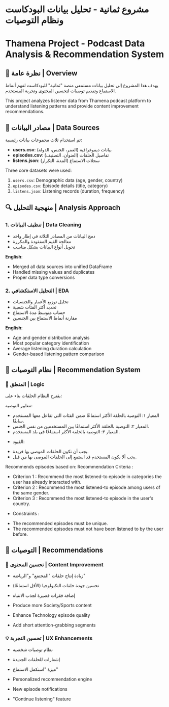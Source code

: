 # مشروع ثمانية - تحليل بيانات البودكاست ونظام التوصيات

# Thamena Project - Podcast Data Analysis & Recommendation System

## 📌 نظرة عامة | Overview

يهدف هذا المشروع إلى تحليل بيانات مستمعي منصة "ثمانية" للبودكاست لفهم أنماط الاستماع وتقديم توصيات لتحسين المحتوى وتجربة المستخدم.

This project analyzes listener data from Thamena podcast platform to understand listening patterns and provide content improvement recommendations.

## 📂 مصادر البيانات | Data Sources

تم استخدام ثلاث مجموعات بيانات رئيسية:

- **users.csv**: بيانات ديموغرافية (العمر، الجنس، الدولة)
- **episodes.csv**: تفاصيل الحلقات (العنوان، التصنيف)
- **listens.json**: سجلات الاستماع (المدة، التكرار)

Three core datasets were used:

1. `users.csv`: Demographic data (age, gender, country)
2. `episodes.csv`: Episode details (title, category)
3. `listens.json`: Listening records (duration, frequency)

## 🔍 منهجية التحليل | Analysis Approach

### 1. تنظيف البيانات | Data Cleaning

- دمج البيانات من المصادر الثلاثة في إطار واحد
- معالجة القيم المفقودة والمكررة
- تحويل أنواع البيانات بشكل مناسب

**English**:

- Merged all data sources into unified DataFrame
- Handled missing values and duplicates
- Proper data type conversions

### 2. التحليل الاستكشافي | EDA

- تحليل توزيع الأعمار والجنسيات
- تحديد أكثر الفئات شعبية
- حساب متوسط مدة الاستماع
- مقارنة أنماط الاستماع بين الجنسين

**English**:

- Age and gender distribution analysis
- Most popular category identification
- Average listening duration calculation
- Gender-based listening pattern comparison

## 🚀 نظام التوصيات | Recommendation System

### 📌 المنطق | Logic

يقترح النظام الحلقات بناء على:

معايير التوصية:

- المعيار ١: التوصية بالحلقة الأكثر استماعًا ضمن الفئات التي تفاعل معها المستخدم سابقًا.
- المعيار ٢: التوصية بالحلقة الأكثر استماعًا بين المستخدمين من نفس الجنس.
- المعيار ٣: التوصية بالحلقة الأكثر استماعًا في بلد المستخدم.

* القيود:

- يجب أن تكون الحلقات الموصى بها فريدة.
- يجب ألا يكون المستخدم قد استمع إلى الحلقات الموصى بها من قبل.

Recommends episodes based on:
Recommendation Criteria :

- Criterion 1 : Recommend the most listened-to episode in categories the user has already interacted with.
- Criterion 2 : Recommend the most listened-to episode among users of the same gender.
- Criterion 3 : Recommend the most listened-to episode in the user's country.

* Constraints :

- The recommended episodes must be unique.
- The recommended episodes must not have been listened to by the user before.

## 📝 التوصيات | Recommendations

### 🎤 تحسين المحتوى | Content Improvement

- زيادة إنتاج حلقات "المجتمع" و"الرياضة"
- تحسين جودة حلقات التكنولوجيا (الأقل استماعًا)
- إضافة فقرات قصيرة لجذب الانتباه

- Produce more Society/Sports content
- Enhance Technology episode quality
- Add short attention-grabbing segments

### 💡 تحسين التجربة | UX Enhancements

- نظام توصيات شخصية
- إشعارات للحلقات الجديدة
- ميزة "استكمل الاستماع"

- Personalized recommendation engine
- New episode notifications
- "Continue listening" feature
